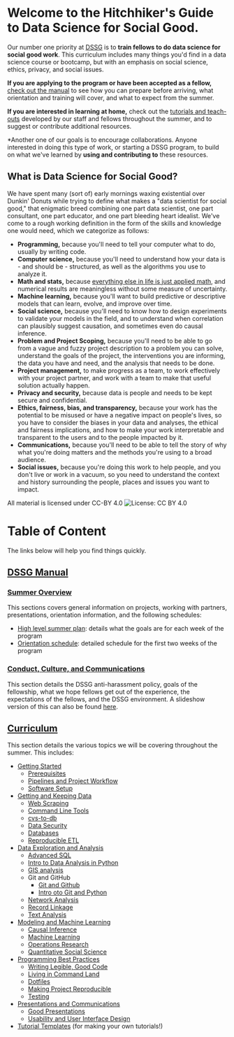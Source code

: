 # Welcome to the Hitchhiker's Guide to Data Science for Social Good.
Our number one priority at [DSSG](http://dssg.uchicago.edu) is to **train fellows to do data science for social good work**. 
This curriculum includes many things you'd find in a data science course or bootcamp,
but with an emphasis on social science, ethics, privacy, and social issues.

**If you are applying to the program or have been accepted as a fellow,** [check out the manual](dssg-manual/) to see how you can prepare before arriving, what orientation and training will cover, and what to expect from the summer. 

**If you are interested in learning at home,** check out the [tutorials and teach-outs](curriculum/) developed by our staff and fellows throughout the summer, and to suggest or contribute additional resources.

*Another one of our goals is to encourage collaborations. Anyone  interested in doing this type of work, or starting a DSSG program, to build on what we've  learned by **using and contributing to** these resources. 

## What is Data Science for Social Good?
We have spent many (sort of) early mornings waxing existential over Dunkin' Donuts while trying to define what makes a "data scientist for social good," that enigmatic breed combining one part data scientist, one part consultant, one part educator, and one part bleeding heart idealist. We've come to a rough working definition in the form of the skills and knowledge one would need, which we categorize as follows:
- **Programming,** because you'll need to tell your computer what to do, usually by writing code.
- **Computer science,** because you'll need to understand how your data is - and should be - structured, as well as the algorithms you use to analyze it.
- **Math and stats,** because [everything else in life is just applied math](https://xkcd.com/435/), and numerical results are meaningless without some measure of uncertainty.
- **Machine learning,** because you'll want to build predictive or descriptive models that can learn, evolve, and improve over time.
- **Social science,** because you'll need to know how to design experiments to validate your models in the field, and to understand when correlation can plausibly suggest causation, and sometimes even do causal inference.
- **Problem and Project Scoping,** because you'll need to be able to go from a vague and fuzzy project description to a problem you can solve, understand the goals of the project, the interventions you are informing, the data you have and need, and the analysis that needs to be done. 
- **Project management,** to make progress as a team, to work effectively with your project partner, and work with a team to make that useful solution actually happen.
- **Privacy and security,** because data is people and needs to be kept secure and confidential.
- **Ethics, fairness, bias, and transparency,** because your work has the potential to be misused or have a negative impact on people's lives, so you have to consider the biases in your data and analyses, the ethical and fairness implications, and how to make your work interpretable and transparent to the users and to the people impacted by it.
- **Communications,** because you'll need to be able to tell the story of why what you're doing matters and the methods you're using to a broad audience.
- **Social issues,** because you're doing this work to help people, and you don't live or work in a vacuum, so you need to understand the context and history surrounding the people, places and issues you want to impact.

All material is licensed under CC-BY 4.0
![License: CC BY 4.0](https://img.shields.io/badge/License-CC%20BY%204.0-lightgrey.svg)

# Table of Content
The links below will help you find things quickly.

## [DSSG Manual](dssg-manual/README.md)

### [Summer Overview](dssg-manual/summer-overview/README.md)
This sections covers general information on projects, working with partners, presentations, orientation information, and the following schedules:

- [High level summer plan](dssg-manual/summer-overview/high-level-summer-plan.pdf): details what the goals are for each week of the program
- [Orientation schedule](dssg-manual/summer-overview/DSSG2016OrientationSchedule.pdf): detailed schedule for the first two weeks of the program

### [Conduct, Culture, and Communications](dssg-manual/conduct-culture-and-communications/README.md)
This section details the DSSG anti-harassment policy, goals of the fellowship, what we hope fellows get out of the experience, the expectations of the fellows, and the DSSG environment. A slideshow version of this can also be found [here](dssg-manual/conduct-culture-and-communications/conduct-culture-and-communications.pdf).

## [Curriculum](curriculum/README.md)

This section details the various topics we will be covering throughout the summer. This includes:

- [Getting Started](curriculum/0_before_you_start/)
  - [Prerequisites](curriculum/0_before_you_start/prerequisites/)
  - [Pipelines and Project Workflow](curriculum/0_before_you_start/pipelines-and-project-workflow/)
  - [Software Setup](curriculum/0_before_you_start/software-setup/)
- [Getting and Keeping Data](curriculum/1_getting_and_keeping_data/)
  - [Web Scraping](curriculum/1_getting_and_keeping_data/basic-web-scraping/)
  - [Command Line Tools](curriculum/1_getting_and_keeping_data/command-line-tools/)
  - [cvs-to-db](curriculum/1_getting_and_keeping_data/csv-to-db/)
  - [Data Security](curriculum/1_getting_and_keeping_data/data-security-primer/)
  - [Databases](curriculum/1_getting_and_keeping_data/databases/)
  - [Reproducible ETL](curriculum/1_getting_and_keeping_data/reproducible_ETL/)
- [Data Exploration and Analysis](curriculum/2_data_exploration_and_analysis/)
  - [Advanced SQL](curriculum/2_data_exploration_and_analysis/advanced_sql/)
  - [Intro to Data Analysis in Python](curriculum/2_data_exploration_and_analysis/data-exploration-in-python/)
  - [GIS analysis](curriculum/2_data_exploration_and_analysis/gis_analysis/)
  - Git and GitHub
    - [Git and Github](curriculum/2_data_exploration_and_analysis/git-and-github/) 
    - [Intro oto Git and Python](curriculum/2_data_exploration_and_analysis/intro-to-git-and-python/)
  - [Network Analysis](curriculum/2_data_exploration_and_analysis/network-analysis/)
  - [Record Linkage](curriculum/2_data_exploration_and_analysis/record-linkage/)
  - [Text Analysis](curriculum/2_data_exploration_and_analysis/text-analysis/)
- [Modeling and Machine Learning](curriculum/3_modeling_and_machine_learning/)
  - [Causal Inference](curriculum/3_modeling_and_machine_learning/causal-inference/)
  - [Machine Learning](curriculum/3_modeling_and_machine_learning/machine-learning/)
  - [Operations Research](curriculum/3_modeling_and_machine_learning/operations-research/)
  - [Quantitative Social Science](curriculum/3_modeling_and_machine_learning/quantitative-social-science/)
- [Programming Best Practices](curriculum/4_programming_best_practices/)
  - [Writing Legible, Good Code](curriculum/4_programming_best_practices/legible-good-code/)
  - [Living in Command Land](curriculum/4_programming_best_practices/living-in-the-terminal/)
  - [Dotfiles](curriculum/4_programming_best_practices/pimp-my-dotfiles/)
  - [Making Project Reproducible](curriculum/4_programming_best_practices/reproducible-software/)
  - [Testing](curriculum/4_programming_best_practices/test-test-test/)
- [Presentations and Communications](curriculum/5_presentations_and_communications/)
  - [Good Presentations](curriculum/5_presentations_and_communications/presentation-skills/presentation-on-presentations.pdf)
  - [Usability and User Interface Design](curriculum/5_presentations_and_communications/usability-and-user-interfaces/)
- [Tutorial Templates](curriculum/tutorial-template/) (for making your own tutorials!)
